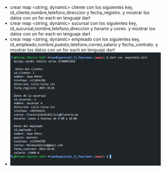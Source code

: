 * crear map <string, dynamic> cliente con los siguientes key, id_cliente,nombre,telefono,direccion y fecha_registro. y mostrar los datos con un for each en lenguaje dart
* crear map <string, dynamic> sucursal con los siguientes key, id_sucursal,nombre,telefono,direccion y horario y coreo. y mostrar los datos con un for each en lenguaje dart
* crear map <string, dynamic> empleado con los siguientes key, id_empleado,nombre,puesto,telefono,correo,salario y fecha_contrato. y mostrar los datos con un for each en lenguaje dart
* ![alt text](image-9.png)